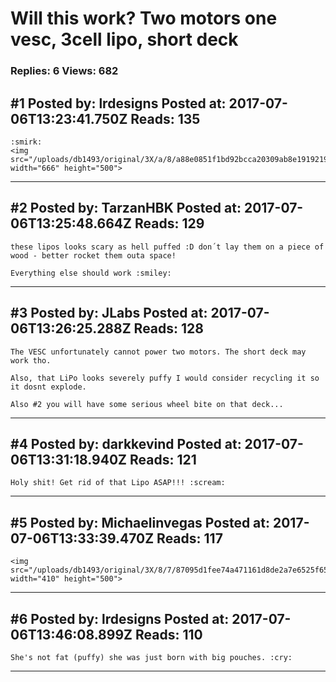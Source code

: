 # Will this work? Two motors one vesc, 3cell lipo, short deck

### Replies: 6 Views: 682

## \#1 Posted by: lrdesigns Posted at: 2017-07-06T13:23:41.750Z Reads: 135

```
:smirk: 
<img src="/uploads/db1493/original/3X/a/8/a88e0851f1bd92bcca20309ab8e19192197d6f7d.JPG" width="666" height="500">
```

---
## \#2 Posted by: TarzanHBK Posted at: 2017-07-06T13:25:48.664Z Reads: 129

```
these lipos looks scary as hell puffed :D don´t lay them on a piece of wood - better rocket them outa space!

Everything else should work :smiley:
```

---
## \#3 Posted by: JLabs Posted at: 2017-07-06T13:26:25.288Z Reads: 128

```
The VESC unfortunately cannot power two motors. The short deck may work tho. 

Also, that LiPo looks severely puffy I would consider recycling it so it dosnt explode.

Also #2 you will have some serious wheel bite on that deck...
```

---
## \#4 Posted by: darkkevind Posted at: 2017-07-06T13:31:18.940Z Reads: 121

```
Holy shit! Get rid of that Lipo ASAP!!! :scream:
```

---
## \#5 Posted by: Michaelinvegas Posted at: 2017-07-06T13:33:39.470Z Reads: 117

```
<img src="/uploads/db1493/original/3X/8/7/87095d1fee74a471161d8de2a7e6525f65db39bf.JPG" width="410" height="500">
```

---
## \#6 Posted by: lrdesigns Posted at: 2017-07-06T13:46:08.899Z Reads: 110

```
She's not fat (puffy) she was just born with big pouches. :cry:
```

---
